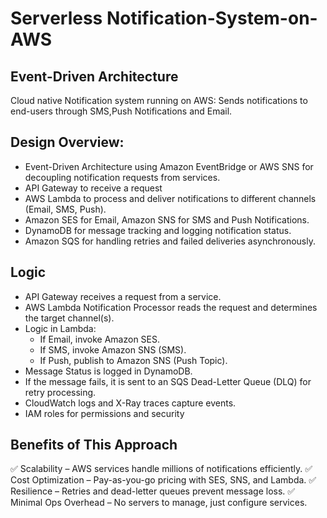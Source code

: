 # Serverless Notification-System-on-AWS
## Event-Driven Architecture
Cloud native Notification system running on AWS: Sends notifications to end-users through SMS,Push Notifications and Email.

## Design Overview:

* Event-Driven Architecture using Amazon EventBridge or AWS SNS for decoupling notification requests from services.
* API Gateway to receive a request
* AWS Lambda to process and deliver notifications to different channels (Email, SMS, Push).
* Amazon SES for Email, Amazon SNS for SMS and Push Notifications.
* DynamoDB for message tracking and logging notification status.
* Amazon SQS for handling retries and failed deliveries asynchronously.

## Logic
* API Gateway receives a request from a service.
* AWS Lambda Notification Processor reads the request and determines the target channel(s).
* Logic in Lambda:
    * If Email, invoke Amazon SES.
    * If SMS, invoke Amazon SNS (SMS).
    * If Push, publish to Amazon SNS (Push Topic).
* Message Status is logged in DynamoDB.
* If the message fails, it is sent to an SQS Dead-Letter Queue (DLQ) for retry processing.
* CloudWatch logs and X-Ray traces capture events.
* IAM roles for permissions and security

## Benefits of This Approach

✅ Scalability – AWS services handle millions of notifications efficiently.
✅ Cost Optimization – Pay-as-you-go pricing with SES, SNS, and Lambda.
✅ Resilience – Retries and dead-letter queues prevent message loss.
✅ Minimal Ops Overhead – No servers to manage, just configure services.
